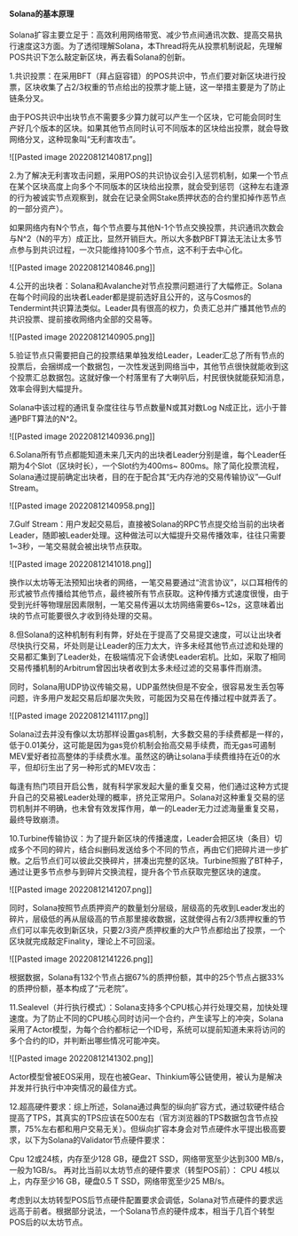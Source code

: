 #### Solana的基本原理

Solana扩容主要立足于：高效利用网络带宽、减少节点间通讯次数、提高交易执行速度这3方面。为了透彻理解Solana，本Thread将先从投票机制说起，先理解POS共识下怎么敲定新区块，再去看Solana的创新。

1.共识投票：在采用BFT（拜占庭容错）的POS共识中，节点们要对新区块进行投票，区块收集了占2/3权重的节点给出的投票才能上链，这一举措主要是为了防止链条分叉。

由于POS共识中出块节点不需要多少算力就可以产生一个区块，它可能会同时生产好几个版本的区块。如果其他节点同时认可不同版本的区块给出投票，就会导致网络分叉，这种现象叫“无利害攻击”。

![[Pasted image 20220812140817.png]]

2.为了解决无利害攻击问题，采用POS的共识协议会引入惩罚机制，如果一个节点在某个区块高度上向多个不同版本的区块给出投票，就会受到惩罚（这种左右逢源的行为被诚实节点观察到，就会在记录全网Stake质押状态的合约里扣掉作恶节点的一部分资产）。

如果网络内有N个节点，每个节点要与其他N-1个节点交换投票，共识通讯次数会与N^2（N的平方）成正比，显然开销巨大。所以大多数PBFT算法无法让太多节点参与到共识过程，一次只能维持100多个节点，这不利于去中心化。

![[Pasted image 20220812140846.png]]

4.公开的出块者：Solana和Avalanche对节点投票问题进行了大幅修正。Solana在每个时间段的出块者Leader都是提前选好且公开的，这与Cosmos的Tendermint共识算法类似。Leader具有很高的权力，负责汇总并广播其他节点的共识投票、提前接收网络内全部的交易等。

![[Pasted image 20220812140905.png]]

5.验证节点只需要把自己的投票结果单独发给Leader，Leader汇总了所有节点的投票后，会捆绑成一个数据包，一次性发送到网络当中，其他节点很快就能收到这个投票汇总数据包。这就好像一个村落里有了大喇叭后，村民很快就能获知消息，效率会得到大幅提升。

Solana中该过程的通讯复杂度往往与节点数量N或其对数Log N成正比，远小于普通PBFT算法的N^2。

![[Pasted image 20220812140936.png]]

6.Solana所有节点都能知道未来几天内的出块者Leader分别是谁，每个Leader任期为4个Slot（区块时长），一个Slot约为400ms~ 800ms。除了简化投票流程，Solana通过提前确定出块者，目的在于配合其“无内存池的交易传输协议”—Gulf Stream。

![[Pasted image 20220812140958.png]]

7.Gulf Stream：用户发起交易后，直接被Solana的RPC节点提交给当前的出块者Leader，随即被Leader处理。这种做法可以大幅提升交易传播效率，往往只需要1~3秒，一笔交易就会被出块节点获取。

![[Pasted image 20220812141018.png]]

换作以太坊等无法预知出块者的网络，一笔交易要通过“流言协议”，以口耳相传的形式被节点传播给其他节点，最终被所有节点获取。这种传播方式速度很慢，由于受到光纤等物理层因素限制，一笔交易传遍以太坊网络需要6s~12s，这意味着出块的节点可能要很久才收到待处理的交易。

8.但Solana的这种机制有利有弊，好处在于提高了交易提交速度，可以让出块者尽快执行交易，坏处则是让Leader的压力太大，许多未经其他节点过滤和处理的交易都汇集到了Leader处，在极端情况下会诱使Leader宕机。比如，采取了相同交易传播机制的Arbitrum曾因出块者收到太多未经过滤的交易事件而崩溃。

同时，Solana用UDP协议传输交易，UDP虽然快但是不安全，很容易发生丢包等问题，许多用户发起交易后却屡次失败，可能因为交易在传播过程中就弄丢了。

![[Pasted image 20220812141117.png]]

Solana过去并没有像以太坊那样设置gas机制，大多数交易的手续费都是一样的，低于0.01美分，这可能是因为gas竞价机制会抬高交易手续费，而无gas可遏制MEV爱好者拉高整体的手续费水准。虽然这的确让solana手续费维持在近0的水平，但却衍生出了另一种形式的MEV攻击：

每逢有热门项目开启公售，就有科学家发起大量的重复交易，他们通过这种方式提升自己的交易被Leader处理的概率，挤兑正常用户。Solana对这种重复交易的惩罚机制并不明确，也未曾有效发挥作用，单一的Leader无力过滤海量重复交易，最终导致崩溃。

10.Turbine传输协议：为了提升新区块的传播速度，Leader会把区块（条目）切成多个不同的碎片，结合纠删码发送给多个不同的节点，再由它们把碎片进一步扩散。之后节点们可以彼此交换碎片，拼凑出完整的区块。Turbine照搬了BT种子，通过让更多节点参与到碎片交换流程，提升各个节点获取完整区块的速度。

![[Pasted image 20220812141207.png]]

同时，Solana按照节点质押资产的数量划分层级，层级高的先收到Leader发出的碎片，层级低的再从层级高的节点那里接收数据，这就使得占有2/3质押权重的节点们可以率先收到新区块，只要2/3资产质押权重的大户节点都给出了投票，一个区块就完成敲定Finality，理论上不可回滚。

![[Pasted image 20220812141226.png]]

根据数据，Solana有132个节点占据67%的质押份额，其中的25个节点占据33%的质押份额，基本构成了“元老院”。

11.Sealevel（并行执行模式）：Solana支持多个CPU核心并行处理交易，加快处理速度。为了防止不同的CPU核心同时访问一个合约，产生读写上的冲突，Solana采用了Actor模型，为每个合约都标记一个ID号，系统可以提前知道未来将访问的多个合约的ID，并判断出哪些情况可能冲突。

![[Pasted image 20220812141302.png]]

Actor模型曾被EOS采用，现在也被Gear、Thinkium等公链使用，被认为是解决并发并行执行中冲突情况的最佳方式。

12.超高硬件要求：综上所述，Solana通过典型的纵向扩容方式，通过软硬件结合提高了TPS，其真实的TPS应该在500左右（官方浏览器的TPS数据包含节点投票，75%左右都和用户交易无关）。但纵向扩容本身会对节点硬件水平提出极高要求，以下为Solana的Validator节点硬件要求：

Cpu 12或24核，内存至少128 GB，硬盘2T SSD，网络带宽至少达到300 MB/s，一般为1GB/s。 再对比当前以太坊节点的硬件要求（转型POS前）： CPU 4核以上，内存至少16 GB，硬盘0.5 T SSD，网络带宽至少25 MB/s。

考虑到以太坊转型POS后节点硬件配置要求会调低，Solana对节点硬件的要求远远高于前者。根据部分说法，一个Solana节点的硬件成本，相当于几百个转型POS后的以太坊节点。

